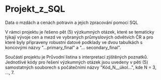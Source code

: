 # Projekt_z_SQL
Data o mzdách a cenách potravin a jejich zpracování pomocí SQL

V rámci projektu je řešeno pět (5) výzkumných otázek, které se tematicky týkají vývoje cen a mezd ve vybraných průmyslových odvětvích ČR a pro které byly připraveny robustní datové podklady ve dvou tabulkách s koncovými názvy "...primary_final" a "... secondary_final". 

Součástí projektu je Průvodní listina s interpretací zjištěných poznatků. Jednotlivé kódy pro řešení výzkumných otázek jsou uvedeny v pěti (5) samostatných souborech s počátečními názvy "Kód_N__úkol...", kde N = 3, ..., 7.
